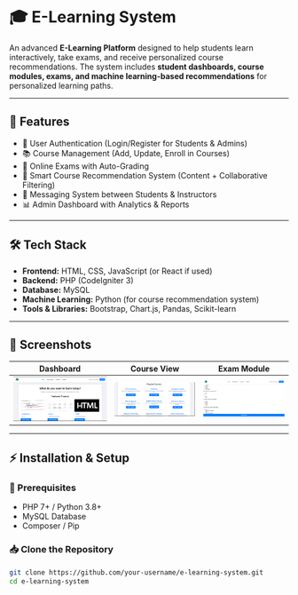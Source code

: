 # 🎓 E-Learning System

An advanced **E-Learning Platform** designed to help students learn interactively, take exams, and receive personalized course recommendations. The system includes **student dashboards, course modules, exams, and machine learning-based recommendations** for personalized learning paths.

---

## 🚀 Features
- 🔐 User Authentication (Login/Register for Students & Admins)  
- 📚 Course Management (Add, Update, Enroll in Courses)  
- 📝 Online Exams with Auto-Grading  
- 🤖 Smart Course Recommendation System (Content + Collaborative Filtering)  
- 💬 Messaging System between Students & Instructors  
- 📊 Admin Dashboard with Analytics & Reports  

---

## 🛠️ Tech Stack
- **Frontend:** HTML, CSS, JavaScript (or React if used)  
- **Backend:** PHP (CodeIgniter 3)  
- **Database:** MySQL  
- **Machine Learning:** Python (for course recommendation system)  
- **Tools & Libraries:** Bootstrap, Chart.js, Pandas, Scikit-learn  

---

## 📸 Screenshots
| Dashboard | Course View | Exam Module |
|-----------|-------------|-------------|
| ![Dashboard Screenshot](docs/sceenshots/dashboard.png) | ![Course Screenshot](docs/sceenshots/course.png) | ![Exam Screenshot](docs/sceenshots/exam.png) |



---

## ⚡ Installation & Setup

### 🔧 Prerequisites
- PHP 7+ / Python 3.8+  
- MySQL Database  
- Composer / Pip  

### 📥 Clone the Repository
```bash
git clone https://github.com/your-username/e-learning-system.git
cd e-learning-system
